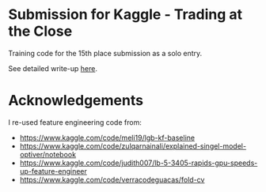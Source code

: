# Submission for Kaggle - Trading at the Close 
Training code for the 15th place submission as a solo entry.

See detailed write-up [here](https://www.kaggle.com/competitions/optiver-trading-at-the-close/discussion/486086).


# Acknowledgements

I re-used feature engineering code from:
- https://www.kaggle.com/code/meli19/lgb-kf-baseline
- https://www.kaggle.com/code/zulqarnainali/explained-singel-model-optiver/notebook
- https://www.kaggle.com/code/judith007/lb-5-3405-rapids-gpu-speeds-up-feature-engineer
- https://www.kaggle.com/code/verracodeguacas/fold-cv
